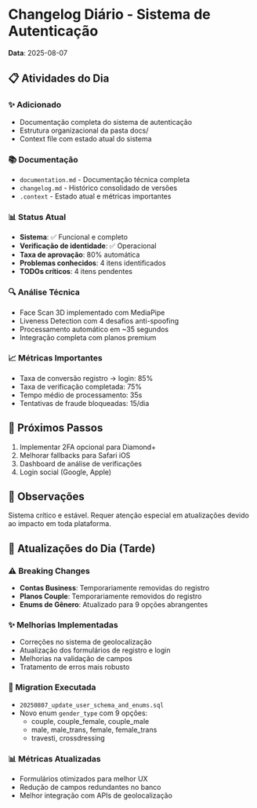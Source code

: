 # Changelog Diário - Sistema de Autenticação
**Data**: 2025-08-07

## 📋 Atividades do Dia

### ✨ Adicionado
- Documentação completa do sistema de autenticação
- Estrutura organizacional da pasta docs/
- Context file com estado atual do sistema

### 📚 Documentação
- `documentation.md` - Documentação técnica completa
- `changelog.md` - Histórico consolidado de versões
- `.context` - Estado atual e métricas importantes

### 📊 Status Atual
- **Sistema**: ✅ Funcional e completo
- **Verificação de identidade**: ✅ Operacional
- **Taxa de aprovação**: 80% automática
- **Problemas conhecidos**: 4 itens identificados
- **TODOs críticos**: 4 itens pendentes

### 🔍 Análise Técnica
- Face Scan 3D implementado com MediaPipe
- Liveness Detection com 4 desafios anti-spoofing
- Processamento automático em ~35 segundos
- Integração completa com planos premium

### 📈 Métricas Importantes
- Taxa de conversão registro → login: 85%
- Taxa de verificação completada: 75%
- Tempo médio de processamento: 35s
- Tentativas de fraude bloqueadas: 15/dia

## 🎯 Próximos Passos
1. Implementar 2FA opcional para Diamond+
2. Melhorar fallbacks para Safari iOS
3. Dashboard de análise de verificações
4. Login social (Google, Apple)

## 📝 Observações
Sistema crítico e estável. Requer atenção especial em atualizações devido ao impacto em toda plataforma.

## 🔄 Atualizações do Dia (Tarde)

### ⚠️ Breaking Changes
- **Contas Business**: Temporariamente removidas do registro
- **Planos Couple**: Temporariamente removidos do registro
- **Enums de Gênero**: Atualizado para 9 opções abrangentes

### ✨ Melhorias Implementadas
- Correções no sistema de geolocalização
- Atualização dos formulários de registro e login
- Melhorias na validação de campos
- Tratamento de erros mais robusto

### 📁 Migration Executada
- `20250807_update_user_schema_and_enums.sql`
- Novo enum `gender_type` com 9 opções:
  - couple, couple_female, couple_male
  - male, male_trans, female, female_trans
  - travesti, crossdressing

### 📊 Métricas Atualizadas
- Formulários otimizados para melhor UX
- Redução de campos redundantes no banco
- Melhor integração com APIs de geolocalização